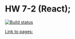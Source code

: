 # HW 7-2 (React);

[![Build status](https://ci.appveyor.com/api/projects/status/o1qfmh8la7k73u9f?svg=true)](https://ci.appveyor.com/project/Alexey57575/ra-hw7-2)

[Link to pages: ](https://alexgnutov.github.io/ra_hw7_2/)
